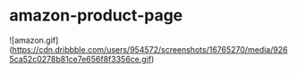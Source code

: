 # amazon-product-page
![amazon.gif] (https://cdn.dribbble.com/users/954572/screenshots/16765270/media/9265ca52c0278b81ce7e656f8f3356ce.gif)
